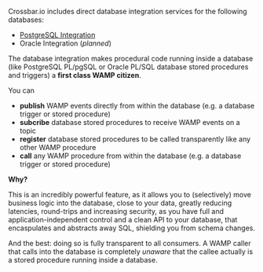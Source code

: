 Crossbar.io includes direct database integration services for the following databases:

* [PostgreSQL Integration](PostgreSQL-Integration)
* Oracle Integration (*planned*)

The database integration makes procedural code running inside a database (like PostgreSQL PL/pgSQL or Oracle PL/SQL database stored procedures and triggers) a **first class WAMP citizen**.

You can

* **publish** WAMP events directly from within the database (e.g. a database trigger or stored procedure)
* **subcribe** database stored procedures to receive WAMP events on a topic
* **register** database stored procedures to be called transparently like any other WAMP procedure
* **call** any WAMP procedure from within the database (e.g. a database trigger or stored procedure)

**Why?**

This is an incredibly powerful feature, as it allows you to (selectively) move business logic into the database, close to your data, greatly reducing latencies, round-trips and increasing security, as you have full and application-independent control and a clean API to your database, that encaspulates and abstracts away SQL, shielding you from schema changes.

And the best: doing so is fully transparent to all consumers. A WAMP caller that calls into the database is completely *unaware* that the callee actually is a stored procedure running inside a database.
